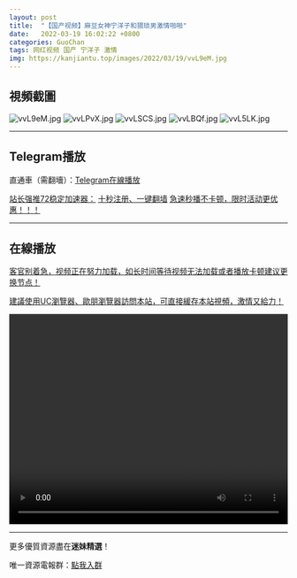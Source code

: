 ```yaml
---
layout: post
title:  "【国产视频】麻豆女神宁洋子和猥琐男激情啪啪"
date:   2022-03-19 16:02:22 +0800
categories: GuoChan
tags: 网红视频 国产 宁洋子 激情
img: https://kanjiantu.top/images/2022/03/19/vvL9eM.jpg
---
```



## 視頻截圖

![vvL9eM.jpg](https://kanjiantu.top/images/2022/03/19/vvL9eM.jpg)
![vvLPvX.jpg](https://kanjiantu.top/images/2022/03/19/vvLPvX.jpg)
![vvLSCS.jpg](https://kanjiantu.top/images/2022/03/19/vvLSCS.jpg)
![vvLBQf.jpg](https://kanjiantu.top/images/2022/03/19/vvLBQf.jpg)
![vvL5LK.jpg](https://kanjiantu.top/images/2022/03/19/vvL5LK.jpg)

* * *
## Telegram播放

直通車（需翻墻）：[Telegram在線播放](https://t.me/mimeijingxuan/252)

<u>站长强推72稳定加速器：</u> [十秒注册、一键翻墙](https://www.mimei.blog/skip/vpn.html)
<u>急速秒播不卡顿，限时活动更优惠！！！</u>
* * *
## 在線播放
<u>客官别着急，视频正在努力加载，如长时间等待视频无法加载或者播放卡顿建议更换节点！</u>

<u>建議使用UC瀏覽器、歐朋瀏覽器訪問本站，可直接緩存本站視頻，激情又給力！</u>
<center><video src="https://cdn.publer.io/uploads/videos/624730d4db2797343b249bfb/3c370d50da4630ce1f179512b88585c1.mp4" width="100%" height="380px" controls="controls"></video></center>


* * *
更多優質資源盡在**迷妹精選**！

唯一資源電報群：[點我入群](https://t.me/mimeijingxuan)


